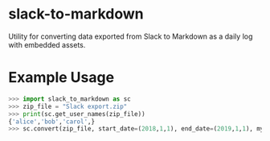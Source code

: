 # slack-to-markdown
Utility for converting data exported from Slack to Markdown as a daily log with embedded assets.

# Example Usage
```python
>>> import slack_to_markdown as sc
>>> zip_file = "Slack export.zip"
>>> print(sc.get_user_names(zip_file))
{'alice','bob','carol',}
>>> sc.convert(zip_file, start_date=(2018,1,1), end_date=(2019,1,1), my_user_name='alice', users=['alice','bob','carol','david'], channels=['general'])
```
